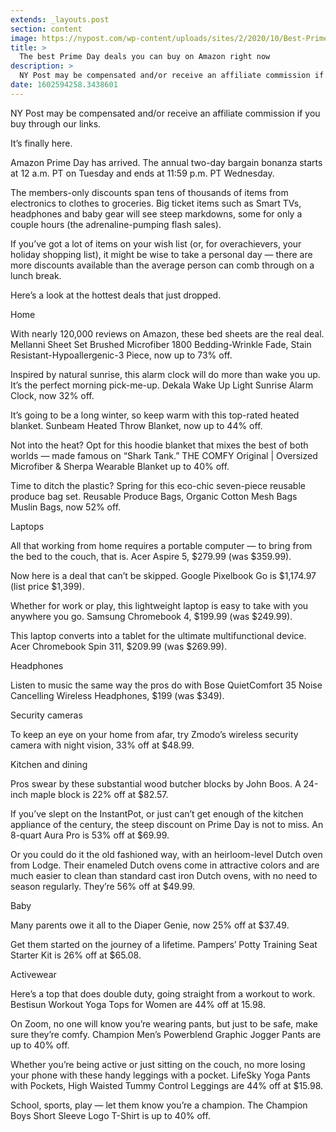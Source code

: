 ```yaml
--- 
extends: _layouts.post 
section: content 
image: https://nypost.com/wp-content/uploads/sites/2/2020/10/Best-Prime-Day-2020-deals-buy-Amazon.jpg?quality=90&strip=all&w=1200 
title: > 
  The best Prime Day deals you can buy on Amazon right now 
description: > 
  NY Post may be compensated and/or receive an affiliate commission if you buy through our links.Amazon Prime Day has arrived.Reusable Produce Bags, Organic Cotton Mesh Bags Muslin Bags, now 52% off.If you’ve slept on the InstantPot, or just can’t get enough of the kitchen appliance of the century, the steep discount on Prime Day is not to miss.On Zoom, no one will know you’re wearing pants, but just to be safe, make sure they’re comfy. 
date: 1602594258.3438601 
--- 
```

NY Post may be compensated and/or receive an affiliate commission if you buy through our links.

It’s finally here.

Amazon Prime Day has arrived. The annual two-day bargain bonanza starts at 12 a.m. PT on Tuesday and ends at 11:59 p.m. PT Wednesday.

The members-only discounts span tens of thousands of items from electronics to clothes to groceries. Big ticket items such as Smart TVs, headphones and baby gear will see steep markdowns, some for only a couple hours (the adrenaline-pumping flash sales).

If you’ve got a lot of items on your wish list (or, for overachievers, your holiday shopping list), it might be wise to take a personal day — there are more discounts available than the average person can comb through on a lunch break.

Here’s a look at the hottest deals that just dropped.

Home

With nearly 120,000 reviews on Amazon, these bed sheets are the real deal. Mellanni Sheet Set Brushed Microfiber 1800 Bedding-Wrinkle Fade, Stain Resistant-Hypoallergenic-3 Piece, now up to 73% off.

Inspired by natural sunrise, this alarm clock will do more than wake you up. It’s the perfect morning pick-me-up. Dekala Wake Up Light Sunrise Alarm Clock, now 32% off.

It’s going to be a long winter, so keep warm with this top-rated heated blanket. Sunbeam Heated Throw Blanket, now up to 44% off.

Not into the heat? Opt for this hoodie blanket that mixes the best of both worlds — made famous on “Shark Tank.” THE COMFY Original | Oversized Microfiber & Sherpa Wearable Blanket up to 40% off.

Time to ditch the plastic? Spring for this eco-chic seven-piece reusable produce bag set. Reusable Produce Bags, Organic Cotton Mesh Bags Muslin Bags, now 52% off.

Laptops

All that working from home requires a portable computer — to bring from the bed to the couch, that is. Acer Aspire 5, $279.99 (was $359.99).

Now here is a deal that can’t be skipped. Google Pixelbook Go is $1,174.97 (list price $1,399).

Whether for work or play, this lightweight laptop is easy to take with you anywhere you go. Samsung Chromebook 4, $199.99 (was $249.99).

This laptop converts into a tablet for the ultimate multifunctional device. Acer Chromebook Spin 311, $209.99 (was $269.99).

Headphones

Listen to music the same way the pros do with Bose QuietComfort 35 Noise Cancelling Wireless Headphones, $199 (was $349).

Security cameras

To keep an eye on your home from afar, try Zmodo’s wireless security camera with night vision, 33% off at $48.99.

Kitchen and dining

Pros swear by these substantial wood butcher blocks by John Boos. A 24-inch maple block is 22% off at $82.57.

If you’ve slept on the InstantPot, or just can’t get enough of the kitchen appliance of the century, the steep discount on Prime Day is not to miss. An 8-quart Aura Pro is 53% off at $69.99.

Or you could do it the old fashioned way, with an heirloom-level Dutch oven from Lodge. Their enameled Dutch ovens come in attractive colors and are much easier to clean than standard cast iron Dutch ovens, with no need to season regularly. They’re 56% off at $49.99.

Baby

Many parents owe it all to the Diaper Genie, now 25% off at $37.49.

Get them started on the journey of a lifetime. Pampers’ Potty Training Seat Starter Kit is 26% off at $65.08.

Activewear

Here’s a top that does double duty, going straight from a workout to work. Bestisun Workout Yoga Tops for Women are 44% off at 15.98.

On Zoom, no one will know you’re wearing pants, but just to be safe, make sure they’re comfy. Champion Men’s Powerblend Graphic Jogger Pants are up to 40% off.

Whether you’re being active or just sitting on the couch, no more losing your phone with these handy leggings with a pocket. LifeSky Yoga Pants with Pockets, High Waisted Tummy Control Leggings are 44% off at $15.98.

School, sports, play — let them know you’re a champion. The Champion Boys Short Sleeve Logo T-Shirt is up to 40% off.